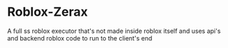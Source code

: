# Roblox-Zerax
A full ss roblox executor that's not made inside roblox itself and uses api's and backend roblox code to run to the client's end
